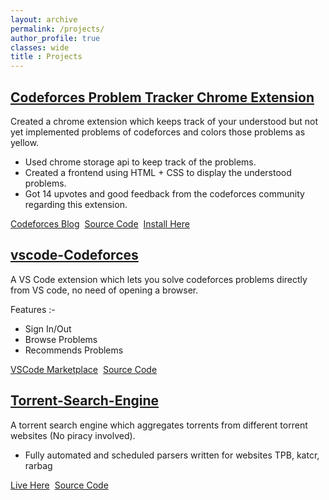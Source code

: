 ```yaml
---
layout: archive
permalink: /projects/
author_profile: true
classes: wide
title : Projects
---
```


## [Codeforces Problem Tracker Chrome Extension](https://github.com/KaustubhSathe/Codeforces-Problem-Tracker)

Created a chrome extension which keeps track of your understood but not yet implemented problems of codeforces and colors those problems as yellow.
- Used chrome storage api to keep track of the problems.
- Created a frontend using HTML + CSS to display the understood problems.
- Got 14 upvotes and good feedback from the codeforces community regarding this extension.

[Codeforces Blog](https://codeforces.com/blog/entry/73196)&nbsp;&nbsp;[Source Code](https://github.com/KaustubhSathe/Codeforces-Problem-Tracker)&nbsp;&nbsp;[Install Here](https://chrome.google.com/webstore/detail/codeforces-problem-tracke/mopegdapkaknnngnandcpimkoimcoioc?utm_source=chrome-ntp-icon&authuser=1)


## [vscode-Codeforces](https://github.com/KaustubhSathe/Codeforces)
A VS Code extension which lets you solve codeforces problems directly from VS code, no need of opening a browser.

Features :-
- Sign In/Out
- Browse Problems
- Recommends Problems

[VSCode Marketplace](https://marketplace.visualstudio.com/items?itemName=KaustubhSathe.vscode-codeforces)&nbsp;&nbsp;[Source Code](https://github.com/KaustubhSathe/Codeforces)

## [Torrent-Search-Engine](https://github.com/KaustubhSathe/Torrent-Search-Engine)

A torrent search engine which aggregates torrents from different torrent websites (No piracy involved).
- Fully automated and scheduled parsers written for websites TPB, katcr, rarbag

[Live Here](https://kstorrentse.herokuapp.com/)&nbsp;&nbsp;[Source Code](https://github.com/KaustubhSathe/Torrent-Search-Engine)

